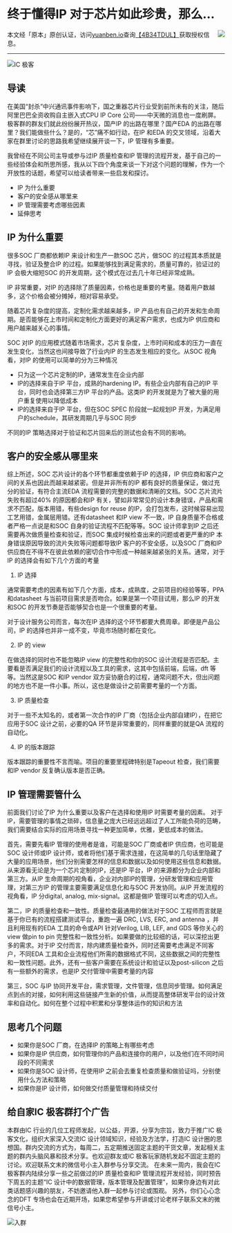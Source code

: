 # 终于懂得IP 对于芯片如此珍贵，那么...

<!-- 原创认证 -->
<img src="https://yb-img.oss-cn-shanghai.aliyuncs.com/badges/4B34TDULMV6O4WA0ON1XBMI68T1K8PS3OPND6WJU5FWE0NF4S1.png" style="float:right;">

本文经「原本」原创认证，访问[yuanben.io](http://yuanben.io/)查询[【4B34TDUL】](https://yuanben.io/article/4B34TDULMV6O4WA0ON1XBMI68T1K8PS3OPND6WJU5FWE0NF4S1)获取授权信息。

---

![IC 极客](../res/img/apple_equ.jpg)

## 导读

在美国“封杀”中兴通讯事件影响下，国之重器芯片行业受到前所未有的关注，随后阿里巴巴全资收购自主嵌入式CPU IP Core 公司——中天微的消息也一度刷屏。极客群的群友们就此纷纷展开热议，国产IP 的出路在哪里？国产EDA 的出路在哪里？我们能做些什么？是的，“芯”痛不如行动，在IP 和EDA 的交叉领域，沿着大家在群里讨论的思路我希望继续展开谈一下，IP 管理有多重要。

我曾经在不同公司主导或参与过IP 质量检查和IP 管理的流程开发，基于自己的一些经验体会和所思所感，我从以下四个角度来谈一下对这个问题的理解，作为一个开放性的话题，希望可以给读者带来一些启发和探讨。

* IP 为什么重要
* 客户的安全感从哪里来
* IP 管理需要考虑哪些因素
* 延伸思考

## IP 为什么重要

很多SOC 厂商都依赖IP 来设计和生产一款SOC 芯片，做SOC 的过程其本质就是寻找，验证及整合IP 的过程。如果能够找到满足需求的，质量可靠的，验证过的IP 会极大缩短SOC 的开发周期，这个模式在过去几十年已经非常成熟。

IP 非常重要，对IP 的选择除了质量因素，价格也是重要的考量。随着用户数越多，这个价格会被分摊掉，相对容易承受。

随着芯片复杂度的提高，定制化需求越来越多，IP 产品也有自己的开发和生命周期。是否能够在上市时间和定制化方面更好的满足客户需求，也成为IP 供应商和用户越来越关心的事情。

SOC 对IP 的应用模式随着市场需求，芯片复杂度，上市时间和成本的压力一直在发生变化，当然这也间接导致了行业内IP 的生态发生相应的变化。从SOC 视角看，对IP 的使用可以简单的分为三种情况

* 只为这一个芯片定制的IP，通常发生在企业内部
* IP的选择来自于IP 平台，成熟的hardening IP。有些企业内部有自己的IP 平台，同时也会选择第三方IP 平台的产品。这类IP 的开发就是为了被大量的用户重复使用以降低成本
* IP的选择来自于IP 平台，但在SOC SPEC 阶段就一起规划IP 开发，为满足用户的schedule，其研发周期几乎与SOC 同步

不同的IP 策略选择对于验证和芯片回来后的测试也会有不同的影响。

## 客户的安全感从哪里来

综上所述，SOC 芯片设计的各个环节都重度依赖于IP 的选择，IP 供应商和客户之间的关系也因此而越来越紧密。但是并非所有的IP 都有良好的质量保证，做过充分的验证，有符合主流EDA 流程需要的完整的数据和清晰的文档。SOC 芯片流片失败有超过40% 的原因都会和IP 有关，譬如非常常见的设计本身错误，产品和需求不匹配，版本用错，有些design for reuse 的IP，会打包发布，这时候容易出现工艺用错，金属层用错。还有datasheet 和IP view 不一致，IP 自身质量不合格或者严格一点说是和SOC 自身的验证流程不匹配等等。SOC 设计师拿到IP 之后还需要再次做质量检查和验证，而SOC 集成时候检查出来的问题或者更严重的IP 本身错误原因导致的流片失败等问题都导致IP 客户的不安全感，以及SOC 厂商和IP 供应商在不得不在彼此依赖的密切合作中形成一种越来越紧张的关系。通常，对于IP 的选择会有如下几个方面的考量

1. IP 选择

通常需要考虑的因素有如下几个方面，成本，成熟度，之前项目的经验等等，PPA 和datasheet 与当前项目需求是否吻合。如果是第一个项目试用，那么IP 的开发和SOC 的开发节奏是否能够契合也是一个很重要的考量。

对于设计服务公司而言，每次在IP 选择的这个环节都要大费周章。即便是产品公司，IP 的选择也并非一成不变，毕竟市场随时都在变化。

2. IP 的 view

在做选择的同时也不能忽略IP view 的完整性和你的SOC 设计流程是否匹配。主要看是否满足我们的设计流程以及工具的需求，这其中包括前端，后端，dft 等等。当然这是SOC 和IP vendor 双方妥协磨合的过程，通常问题不大，但出问题的地方也不是一件小事。所以，这也是做设计之前需要考量的一个方面。

3. IP 质量检查

对于一些不太知名的，或者第一次合作的IP 厂商（包括企业内部自建IP），在把它应用于SOC 设计之前，必要的QA 环节是非常重要的，同样重要的就是QA 流程的自动化。

4. IP 的版本跟踪

版本跟踪的重要性不言而喻。项目的重要里程碑特别是Tapeout 检查，我们需要和IP vendor 反复确认版本是否正确。

## IP 管理需要管什么

前面我们讨论了IP 为什么重要以及客户在选择和使用IP 时需要考量的因素。  对于IP，需要管理的事情之琐碎，信息量之庞大已经远远超过了人工所能负荷的范畴，我们需要结合实际的应用场景寻找一种更加简单，优雅，更低成本的做法。 

首先，需要先看IP 管理的使用者是谁，可能是SOC 厂商或者IP 供应商，也可能是SOC 设计师或IP 设计师，或者将他们基于需求连接，在这简单的几句话里隐藏了大量的应用场景，他们分别需要怎样的信息和数据以及如何使用这些信息和数据。从来源看无论是为一个芯片定制的IP，还是IP 平台，IP 的来源都分为企业内部和第三方。从IP 生命周期的视角看，企业对内部IP的管理，分研发管理和应用管理，对第三方IP 的管理主要需要满足信息化和与SOC 开发协同。从IP 开发流程的视角看，IP 分digital, analog, mix-signal。这都是做IP 管理可以考虑的切入点。

第二，IP 的质量检查和一致性。质量检查最通用的做法对于SOC 工程师而言就是基于你已有的流程搭建测试平台，重跑一遍 DRC, LVS, ERC, and antenna ，并且利用现有的EDA 工具的命令或API 针对Verilog, LIB, LEF, and GDS 等你关心的view 做pin to pin 完整性和一致性分析。如果要做的比较细的话，可以深挖出更多的需求。对于IP 交付而言，除内建质量检查外，同时还需要考虑满足不同客户，不同EDA 工具和企业流程他们所需的数据格式不同，这些数据之间的完整性和一致性问题。此外，还有一些客户需要在系统设计和验证以及post-silicon 之后有一些额外的需求，也是IP 交付管理中需要考量的内容

第三，SOC 与IP 协同开发平台，需求管理，文件管理，信息同步管理。如何满足点到点的对接，如何利用这些链接产生新的价值，从而提高整体研发平台的设计效率和自动化。如何在整个过程中积累和分享整体运作的知识和方法

## 思考几个问题

* 如果你是SOC 厂商，在选择IP 的策略上有哪些考虑
* 如果你是IP 供应商，如何管理你的产品和连接你的用户，以及他们在不同时间段的不同需求
* 如果你是SOC 设计师，在使用IP 之前会去重复检查质量和做验证吗，分别使用什么方法和策略
* 如果你是IP 设计师，如何做交付质量管理和持续交付

## 给自家IC 极客群打个广告

本群由IC 行业的几位工程师发起，以公益，开源，分享为宗旨，致力于推广IC 极客文化，组织大家深入交流IC 设计领域知识，经验及方法学，打造IC 设计圈的思想国。群内交流的方式为，每周二，五定期推送固定主题的干货文章，发起相关主题的群内头脑风暴和技术分享。也欢迎群友或IC 极客玩家随机发起不固定主题的讨论。欢迎联系文末的微信号小主入群参与分享交流。
在未来一周内，我会在IC 极客群内陆续分享一些之前做过的IP 质量检查和IP 管理流程开发经验，同时预告下周五的主题“IC 设计中的数据管理，版本管理及配置管理”，如果你身边有对此类话题感兴趣的朋友，不妨邀请他入群一起参与讨论或围观。
另外，你们心心念念的DFT 专场也会在近期开场，如果您希望参与开讲或讨论老样子联系文末的微信号小主。

![入群](../res/img/wechat_sgsphoto.jpg)